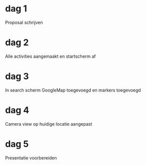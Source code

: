 # dag 1
Proposal schrijven
# dag 2
Alle activities aangemaakt en startscherm af
# dag 3
In search scherm GoogleMap toegevoegd en markers toegevoegd
# dag 4
Camera view op huidige locatie aangepast
# dag 5
Presentatie voorbereiden 
